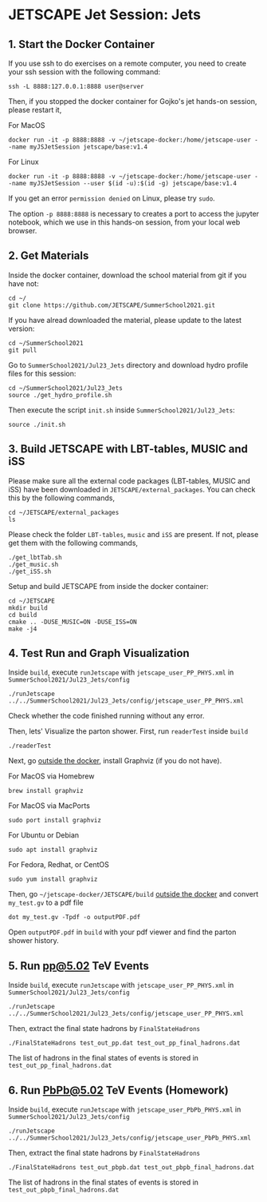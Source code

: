 # JETSCAPE Jet Session: Jets



## 1. Start the Docker Container

If you use ssh to do exercises on a remote computer, you need to create your ssh session with the following command: 

```
ssh -L 8888:127.0.0.1:8888 user@server
```

Then, if you stopped the docker container for Gojko's jet hands-on session, please restart it,

For MacOS
```
docker run -it -p 8888:8888 -v ~/jetscape-docker:/home/jetscape-user --name myJSJetSession jetscape/base:v1.4
```

For Linux
```
docker run -it -p 8888:8888 -v ~/jetscape-docker:/home/jetscape-user --name myJSJetSession --user $(id -u):$(id -g) jetscape/base:v1.4
```
If you get an error `permission denied` on Linux,
please try `sudo`.

The option `-p 8888:8888` is necessary to creates a port to access the jupyter notebook, which we use in this hands-on session, from your local web browser.


## 2. Get Materials


Inside the docker container, download the school material from git if you have not:

```
cd ~/
git clone https://github.com/JETSCAPE/SummerSchool2021.git
```

If you have alread downloaded the material, please update to the latest version:
```
cd ~/SummerSchool2021
git pull
```

Go to `SummerSchool2021/Jul23_Jets` directory and download hydro profile files for this session:

```
cd ~/SummerSchool2021/Jul23_Jets
source ./get_hydro_profile.sh
```

Then execute the script `init.sh` inside `SummerSchool2021/Jul23_Jets`:
```
source ./init.sh
```


## 3. Build JETSCAPE with LBT-tables, MUSIC and iSS

Please make sure all the external code packages (LBT-tables, MUSIC and iSS) have been
downloaded in `JETSCAPE/external_packages`. You can check this by the following commands,

```
cd ~/JETSCAPE/external_packages
ls
```

Please check the folder `LBT-tables`, `music` and `iSS` are present.
If not, please get them with the following commands,

```
./get_lbtTab.sh
./get_music.sh
./get_iSS.sh
```

Setup and build JETSCAPE from inside the docker container:

```
cd ~/JETSCAPE
mkdir build
cd build
cmake .. -DUSE_MUSIC=ON -DUSE_ISS=ON
make -j4
```

## 4. Test Run and Graph Visualization

Inside `build`, execute `runJetscape` with `jetscape_user_PP_PHYS.xml` in `SummerSchool2021/Jul23_Jets/config`

```
./runJetscape ../../SummerSchool2021/Jul23_Jets/config/jetscape_user_PP_PHYS.xml
```

Check whether the code finished running without any error.

Then, lets' Visualize the parton shower. First, run `readerTest` inside `build`
```
./readerTest
```

Next, go <u>outside the docker</u>, install Graphviz (if you do not have). 

For MacOS via Homebrew
```
brew install graphviz
```

For MacOS via MacPorts
```
sudo port install graphviz
```

For Ubuntu or Debian
```
sudo apt install graphviz
```

For Fedora, Redhat, or CentOS
```
sudo yum install graphviz
```

Then, go `~/jetscape-docker/JETSCAPE/build` <u>outside the docker</u> and convert `my_test.gv` to a pdf file 
```
dot my_test.gv -Tpdf -o outputPDF.pdf
```

Open `outputPDF.pdf` in `build` with your pdf viewer and find the parton shower history.

## 5. Run pp@5.02 TeV Events

Inside `build`, execute `runJetscape` with `jetscape_user_PP_PHYS.xml` in `SummerSchool2021/Jul23_Jets/config`

```
./runJetscape ../../SummerSchool2021/Jul23_Jets/config/jetscape_user_PP_PHYS.xml
```

Then, extract the final state hadrons by `FinalStateHadrons`

```
./FinalStateHadrons test_out_pp.dat test_out_pp_final_hadrons.dat
```

The list of hadrons in the final states of events is stored in `test_out_pp_final_hadrons.dat`

## 6. Run PbPb@5.02 TeV Events (Homework)
Inside `build`, execute `runJetscape` with `jetscape_user_PbPb_PHYS.xml` in `SummerSchool2021/Jul23_Jets/config`

```
./runJetscape ../../SummerSchool2021/Jul23_Jets/config/jetscape_user_PbPb_PHYS.xml
```

Then, extract the final state hadrons by `FinalStateHadrons`

```
./FinalStateHadrons test_out_pbpb.dat test_out_pbpb_final_hadrons.dat
```

The list of hadrons in the final states of events is stored in `test_out_pbpb_final_hadrons.dat`
